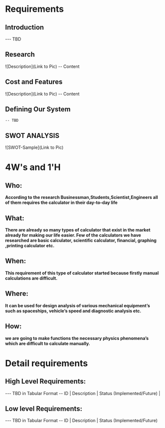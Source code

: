 # Requirements
## Introduction
 --- TBD 

## Research
![Description](Link to Pic)
-- Content 
## Cost and Features
![Description](Link to Pic)
-- Content 
## Defining Our System
    -- TBD
## SWOT ANALYSIS
![SWOT-Sample](Link to Pic)

# 4W&#39;s and 1&#39;H

## Who:

**According to the research Businessman,Students,Scientist,Engineers all of them requires the calculator in their day-to-day life**

## What:

**There are already so many types of calculator that exist in the market already for making our life easier. Few of the calculators we have researched are basic calculator, scientific calculator, financial, graphing ,printing calculator etc.**

## When:

**This requirement of this type of calculator started because firstly manual calculations are difficult.**

## Where:

**It can be used for design analysis of various mechanical equipment’s such as spaceships, vehicle’s speed and diagnostic analysis etc.**

## How:

**we are going to make functions the necessary physics phenomena’s which are difficult to calculate manually.**

# Detail requirements
## High Level Requirements:
--- TBD in Tabular Format 
-- ID | Description | Status (Implemented/Future) |


##  Low level Requirements:
--- TBD in Tabular Format 
-- ID | Description | Status (Implemented/Future)